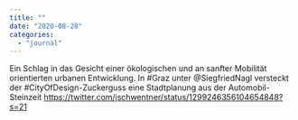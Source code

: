 ```yaml
---
title: ""
date: "2020-08-28"
categories: 
  - "journal"
---
```


Ein Schlag in das Gesicht einer ökologischen und an sanfter Mobilität orientierten urbanen Entwicklung. In #Graz unter @SiegfriedNagl versteckt der #CityOfDesign-Zuckerguss eine Stadtplanung aus der Automobil-Steinzeit https://twitter.com/jschwentner/status/1299246356104654848?s=21
